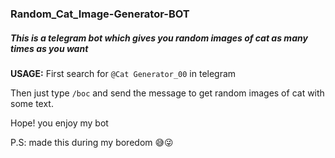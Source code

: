 ### Random_Cat_Image-Generator-BOT
##### This is a telegram bot which gives you random images of cat as many times as you want
<b>USAGE:</b>
First search for <code>@Cat Generator_00</code> in telegram

Then just type <code>/boc</code> and send the message to get random images of cat with some text.
 
Hope! you enjoy my bot 

P.S: made this during my boredom :sweat_smile::stuck_out_tongue_winking_eye: 
